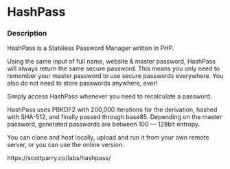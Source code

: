 # HashPass

### Description
<p>HashPass is a Stateless Password Manager written in PHP.</p>

<p>Using the same input of full name, website & master password, HashPass will always return the same secure password. This means you only need to remember your master password to use secure passwords everywhere. You also do not need to store passwords anywhere, ever!</p>

<p>Simply access HashPass whenever you need to recalculate a password.</p>

<p>HashPass uses PBKDF2 with 200,000 iterations for the derivation, hashed with SHA-512, and finally passed through base85. Depending on the master password, generated passwords are between 100 — 128bit entropy.</p>

<p>You can clone and host locally, upload and run it from your own remote server, or you can use the online version.</p>

<p>https://scottparry.co/labs/hashpass/</p>